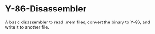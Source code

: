 # Y-86-Disassembler

A basic disassembler to read .mem files, convert the binary to Y-86, and write it to another file.
